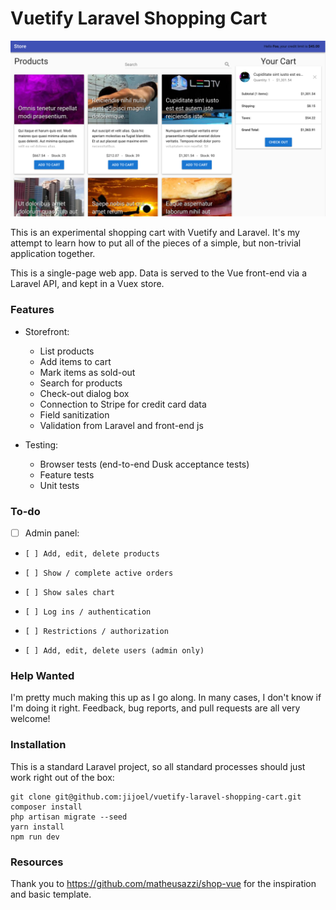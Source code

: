 # Vuetify Laravel Shopping Cart

![screenshot](/docs/checkout_screen.png?raw=true "Store Front")

This is an experimental shopping cart with Vuetify and Laravel. It's my attempt to learn how to put all of the pieces of a simple, but non-trivial application together.

This is a single-page web app. Data is served to the Vue front-end via a Laravel API, and kept in a Vuex store.

### Features

* Storefront:
    * List products
    * Add items to cart
    * Mark items as sold-out
    * Search for products
    * Check-out dialog box
    * Connection to Stripe for credit card data
    * Field sanitization
    * Validation from Laravel and front-end js

* Testing:
    * Browser tests (end-to-end Dusk acceptance tests)
    * Feature tests
    * Unit tests

### To-do

- [ ] Admin panel:
-     [ ] Add, edit, delete products
-     [ ] Show / complete active orders
-     [ ] Show sales chart
-     [ ] Log ins / authentication
-     [ ] Restrictions / authorization
-     [ ] Add, edit, delete users (admin only)

### Help Wanted

I'm pretty much making this up as I go along. In many cases, I don't know if I'm doing it right. Feedback, bug reports, and pull requests are all very welcome!


### Installation

This is a standard Laravel project, so all standard processes should just work right out of the box:

    git clone git@github.com:jijoel/vuetify-laravel-shopping-cart.git
    composer install
    php artisan migrate --seed
    yarn install
    npm run dev


### Resources

Thank you to https://github.com/matheusazzi/shop-vue for the inspiration and basic template.
